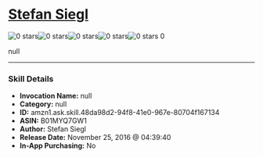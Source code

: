 # [Stefan Siegl](http://alexa.amazon.com/#skills/amzn1.ask.skill.48da98d2-94f8-41e0-967e-80704f167134)
![0 stars](../../images/ic_star_border_black_18dp_1x.png)![0 stars](../../images/ic_star_border_black_18dp_1x.png)![0 stars](../../images/ic_star_border_black_18dp_1x.png)![0 stars](../../images/ic_star_border_black_18dp_1x.png)![0 stars](../../images/ic_star_border_black_18dp_1x.png) 0

null

***

### Skill Details

* **Invocation Name:** null
* **Category:** null
* **ID:** amzn1.ask.skill.48da98d2-94f8-41e0-967e-80704f167134
* **ASIN:** B01MYQ7GW1
* **Author:** Stefan Siegl
* **Release Date:** November 25, 2016 @ 04:39:40
* **In-App Purchasing:** No
